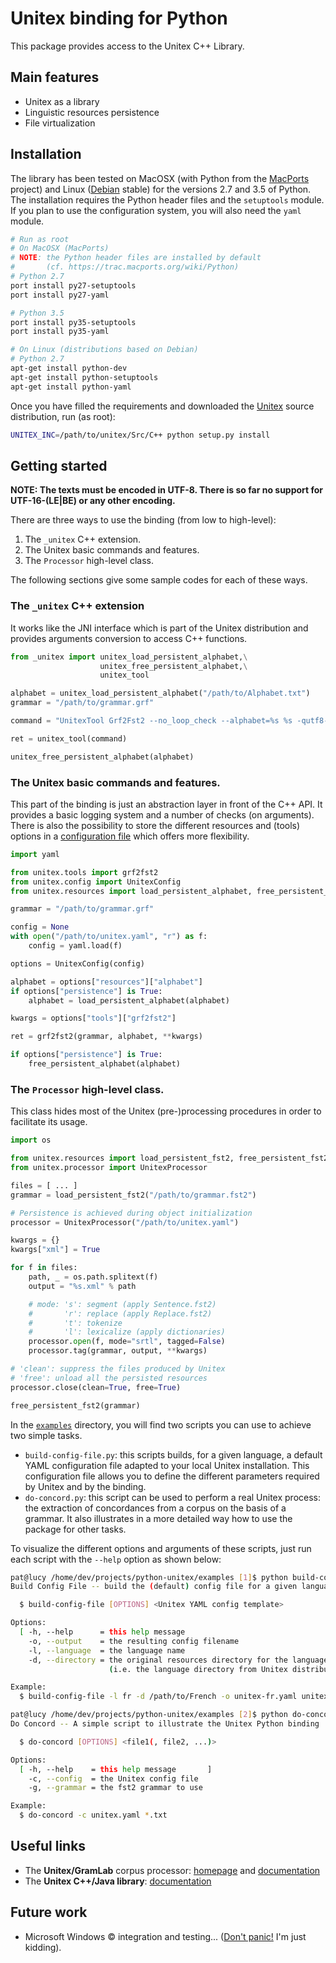 # Unitex binding for Python

This package provides access to the Unitex C++ Library.

## Main features

* Unitex as a library
* Linguistic resources persistence
* File virtualization

## Installation

The library has been tested on MacOSX (with Python from the [MacPorts](https://www.macports.org/) project) and Linux ([Debian](https://www.debian.org/) stable) for the versions 2.7 and 3.5 of Python. The installation requires the Python header files and the `setuptools` module. If you plan to use the configuration system, you will also need the `yaml` module.

```bash
# Run as root
# On MacOSX (MacPorts)
# NOTE: the Python header files are installed by default
#       (cf. https://trac.macports.org/wiki/Python)
# Python 2.7
port install py27-setuptools
port install py27-yaml

# Python 3.5
port install py35-setuptools
port install py35-yaml

# On Linux (distributions based on Debian)
# Python 2.7
apt-get install python-dev
apt-get install python-setuptools
apt-get install python-yaml
```

Once you have filled the requirements and downloaded the [Unitex](http://igm.univ-mlv.fr/~unitex/index.php?page=3&html=download.html) source distribution, run (as root):

```bash
UNITEX_INC=/path/to/unitex/Src/C++ python setup.py install
```

## Getting started

**NOTE: The texts must be encoded in UTF-8. There is so far no support for UTF-16-(LE|BE) or any other encoding.**

There are three ways to use the binding (from low to high-level):

1. The `_unitex` C++ extension.
2. The Unitex basic commands and features.
3. The `Processor` high-level class.

The following sections give some sample codes for each of these ways.

### The `_unitex` C++ extension

It works like the JNI interface which is part of the Unitex distribution and provides arguments conversion to access C++ functions.

```python
from _unitex import unitex_load_persistent_alphabet,\
					unitex_free_persistent_alphabet,\
					unitex_tool

alphabet = unitex_load_persistent_alphabet("/path/to/Alphabet.txt")
grammar = "/path/to/grammar.grf"

command = "UnitexTool Grf2Fst2 --no_loop_check --alphabet=%s %s -qutf8-no-bom" % (alphabet, grammar)

ret = unitex_tool(command)

unitex_free_persistent_alphabet(alphabet)
```
### The Unitex basic commands and features.

This part of the binding is just an abstraction layer in front of the C++ API. It provides a basic logging system and a number of checks (on arguments). There is also the possibility to store the different resources and (tools) options in a [configuration file](https://github.com/patwat/python-unitex/blob/master/config/unitex.yaml) which offers more flexibility. 

```python
import yaml

from unitex.tools import grf2fst2
from unitex.config import UnitexConfig
from unitex.resources import load_persistent_alphabet, free_persistent_alphabet

grammar = "/path/to/grammar.grf"

config = None
with open("/path/to/unitex.yaml", "r") as f:
    config = yaml.load(f)

options = UnitexConfig(config)

alphabet = options["resources"]["alphabet"]
if options["persistence"] is True:
	alphabet = load_persistent_alphabet(alphabet)

kwargs = options["tools"]["grf2fst2"]

ret = grf2fst2(grammar, alphabet, **kwargs)

if options["persistence"] is True:
	free_persistent_alphabet(alphabet)
```

### The `Processor` high-level class.

This class hides most of the Unitex (pre-)processing procedures in order to facilitate its usage.

```python
import os

from unitex.resources import load_persistent_fst2, free_persistent_fst2
from unitex.processor import UnitexProcessor

files = [ ... ]
grammar = load_persistent_fst2("/path/to/grammar.fst2")

# Persistence is achieved during object initialization
processor = UnitexProcessor("/path/to/unitex.yaml")

kwargs = {}
kwargs["xml"] = True

for f in files:
    path, _ = os.path.splitext(f)
    output = "%s.xml" % path

    # mode: 's': segment (apply Sentence.fst2)
    #       'r': replace (apply Replace.fst2)
    #       't': tokenize
    #       'l': lexicalize (apply dictionaries)
    processor.open(f, mode="srtl", tagged=False)
    processor.tag(grammar, output, **kwargs)

# 'clean': suppress the files produced by Unitex
# 'free': unload all the persisted resources
processor.close(clean=True, free=True)

free_persistent_fst2(grammar)
```

In the [`examples`](https://github.com/patwat/python-unitex/blob/master/examples/) directory, you will find two scripts you can use to achieve two simple tasks.

* `build-config-file.py`: this scripts builds, for a given language, a default YAML configuration file adapted to your local Unitex installation. This configuration file allows you to define the different parameters required by Unitex and by the binding.
* `do-concord.py`: this script can be used to perform a real Unitex process: the extraction of concordances from a corpus on the basis of a grammar. It also illustrates in a more detailed way how to use the package for other tasks.

To visualize the different options and arguments of these scripts, just run each script with the `--help` option as shown below:

```bash
pat@lucy /home/dev/projects/python-unitex/examples [1]$ python build-config-file.py --help
Build Config File -- build the (default) config file for a given language

  $ build-config-file [OPTIONS] <Unitex YAML config template>

Options:
  [ -h, --help      = this help message                                      ]
    -o, --output    = the resulting config filename
    -l, --language  = the language name
    -d, --directory = the original resources directory for the language
                      (i.e. the language directory from Unitex distribution)

Example:
  $ build-config-file -l fr -d /path/to/French -o unitex-fr.yaml unitex.yaml
```

```bash
pat@lucy /home/dev/projects/python-unitex/examples [2]$ python do-concord.py --help
Do Concord -- A simple script to illustrate the Unitex Python binding

  $ do-concord [OPTIONS] <file1(, file2, ...)>

Options:
  [ -h, --help    = this help message       ]
    -c, --config  = the Unitex config file
    -g, --grammar = the fst2 grammar to use

Example:
  $ do-concord -c unitex.yaml *.txt
```

## Useful links

* The **Unitex/GramLab** corpus processor: [homepage](http://www-igm.univ-mlv.fr/~unitex/) and [documentation](http://igm.univ-mlv.fr/~unitex/UnitexManual3.1.pdf)
* The **Unitex C++/Java library**: [documentation](http://unitex-library-fr.readthedocs.org/)

## Future work

* Microsoft Windows &copy; integration and testing... ([Don't panic!](https://en.wikipedia.org/wiki/Phrases_from_The_Hitchhiker%27s_Guide_to_the_Galaxy#Don.27t_Panic) I'm just kidding).
